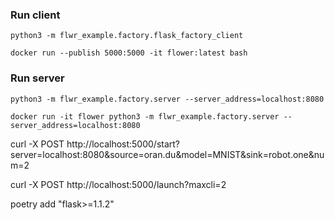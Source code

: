 ### Run client

`python3 -m flwr_example.factory.flask_factory_client`

`docker run --publish 5000:5000 -it flower:latest bash`

### Run server

`python3 -m flwr_example.factory.server --server_address=localhost:8080`

`docker run -it flower python3 -m flwr_example.factory.server --server_address=localhost:8080`

curl -X POST http://localhost:5000/start?server=localhost:8080&source=oran.du&model=MNIST&sink=robot.one&num=2

curl -X POST http://localhost:5000/launch?maxcli=2

poetry add "flask>=1.1.2"